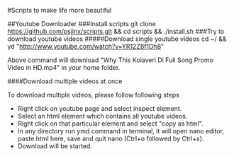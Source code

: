 #Scripts to make life more beautiful

##Youtube Downloader
###Install scripts
git clone https://github.com/psjinx/scripts.git && cd scripts && ./install.sh
###Try to download youtube videos
#####Download single youtube videos
cd ~/ && yd "http://www.youtube.com/watch?v=YR12Z8f1Dh8"

Above command will download "Why This Kolaveri Di Full Song Promo Video in HD.mp4"
in your home folder.

####Download multiple videos at once

To download multiple videos, please follow following steps

- Right click on youtube page and select inspect element.
- Select an html element which contains all youtube videos.
- Right click on that particular element and select "copy as html".
- In any directory run ymd command in terminal, it will open nano editor, paste html here, save and quit nano (Ctrl+o followed by Ctrl+x).
- Download will be started.